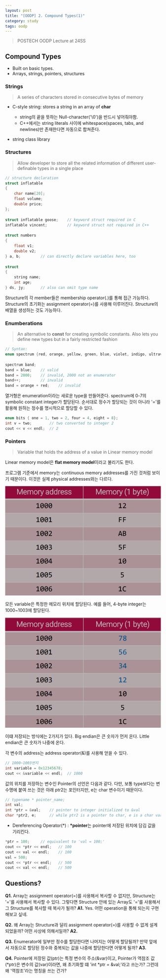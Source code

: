 ```yaml
---
layout: post
title: "[OODP] 2. Compound Types(1)"
category: study
tags: oodp
---
```


> POSTECH OODP Lecture at 24SS

## Compound Types
- Built on basic types.
- Arrays, strings, pointers, structures
<!--more-->

### Strings
> A series of characters stored in consecutive bytes of memory

- C-style string: stores a string in an array of **char**
    - string의 끝을 뜻하는 Null-character('\0')을 반드시 넣어줘야함.
    - C++에서는 string literals 사이에 whitespace(spaces, tabs, and newlines)만 존재한다면 자동으로 합쳐준다.

- string class library

### Structures
> Allow developer to store all the related information of different user-definable types in a single place

```c++
// structure declaration
struct inflatable
{
    char name[20];
    float volume;
    double price;
};

struct inflatable goose;    // keyword struct required in C
inflatable vincent;         // keyword struct not required in C++

struct numbers
{
    float v1;
    double v2;
} a, b;         // can directly declare variables here, too

struct
{
    string name;
    int age;
} ds, jy;       // also can omit type name
```

Structure의 각 member들은 membership operator(.)를 통해 접근 가능하다.
Structure의 초기화는 assignment operator(=)를 사용해 이루어진다.
Structure의 배열을 생성하는 것도 가능하다.  

### Enumberations
> An alternative to **const** for creating symbolic constants. Also lets you define new types but in a fairly restricted fashion

```C++
// Syntax:
enum spectrum {red, orange, yellow, green, blue, violet, indigo, ultraviolet};

spectrum band;
band = blue;    // valid
band = 2000;    // invalid, 2000 not an enumerator
band++;         // invalid
band = orange + red;    // invalid
```

열거형은 enumeration이라는 새로운 type을 만들어준다. spectrum에 0-7의 symbolic constant integer가 할당된다. 순서대로 정수가 할당되는 것이 아니라 '='를 활용해 원하는 정수를 명시적으로 할당할 수 있다.

```c++
enum bits { one = 1, two = 2, four = 4, eight = 8};
int v = two;        // two converted to integer 2
cout << v << endl;  // 2
```

### Pointers
> Variable that holds the address of a value in Linear memory model

Linear memory model은 **flat memory model**이라고 불리기도 한다.

프로그램 기준에서 memory는 continuous memory addresses를 가진 것처럼 보이기 때문이다. 이것은 실제 physical addresses와는 다르다.

![memory-appearance](/assets/img/2024-03-06/memory-appearance.png)

모든 variable은 특정한 메모리 위치에 할당된다. 예를 들어, 4-byte integer는 1000~1003에 할당된다.

![memory-variable](/assets/img/2024-03-06/memory-variable.png)

이떄 저장되는 방식에는 2가지가 있다. 
Big endian은 큰 숫자가 먼저 온다. Little endian은 큰 숫자가 나중에 온다.

각 변수의 address는 address operator(&)를 사용해 얻을 수 있다.

```c++
// 1000~1003번지
int variable = 0x12345678;
cout << &variable << endl;  // 1000
```

값의 위치를 저장하는 변수인 Pointer의 선언은 다음과 같다.
다만, 보통 type보다는 변수명에 붙여 쓰는 것은 아래 ptr2는 포인터지만, e는 char 변수이기 때문이다.

```c++
// typename * pointer_name;
int val;
int *ptr = &val;    // pointer to integer initialized to &val
char *ptr2, e;      // while ptr2 is a pointer to char, e is a char variable;
```


- Dereferencing Operator(*) :
**\*pointer**는 pointer에 저장된 위치에 담김 값을 기리킨다.

```c++
*ptr = 100;     // equivalent to 'val = 100;'
cout << *ptr << endl;   // 100
cout << val << endl;    // 100
val = 500;
cout << *ptr << endl;   // 500
cout << val << endl;    // 500
```

## Questions?
**Q1.** Array는 assignment operator(=)를 사용해서 복사할 수 없지만, Structure는 '='를 사용해서 복사할 수 있다. 그렇다면 Structure 안에 있는 Array도 '='를 사용해서 그 Structure를 복사할 때 복사가 될까? 
**A1.** Yes. 어떤 operation을 통해 되는지 구현해보고 싶네.

**Q2.** 왜 Array는 Structure과 달리 assignment operator(=)를 사용할 수 없게 설계되었을까? 어떤 사상에 의해서일까?
**A2.** 

**Q3.** Enumerator에 일부만 정수를 할당한다면 나머지는 어떻게 할당될까? 만약 앞에서 자동으로 할당된 정수와 중복되는 값을 나중에 할당한다면 어떻게 될까?
**A3.** 

**Q4.** Pointer에 저장된 값(ptr)는 특정 변수의 주소(&var)이고, Pointer가 역참조 값(*ptr)은 변수의 값(var)이라면, 왜 초기화할 떄 'int *ptr = &val;'라고 쓰는가? 그런데 왜 '역참조'라는 명칭을 쓰는 건가?



<!-- Links -->
